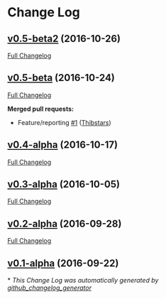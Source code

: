 # Change Log

## [v0.5-beta2](https://github.com/Thibstars/Bromine/tree/v0.5-beta2) (2016-10-26)
[Full Changelog](https://github.com/Thibstars/Bromine/compare/v0.5-beta...v0.5-beta2)

## [v0.5-beta](https://github.com/Thibstars/Bromine/tree/v0.5-beta) (2016-10-24)
[Full Changelog](https://github.com/Thibstars/Bromine/compare/v0.4-alpha...v0.5-beta)

**Merged pull requests:**

- Feature/reporting [\#1](https://github.com/Thibstars/Bromine/pull/1) ([Thibstars](https://github.com/Thibstars))

## [v0.4-alpha](https://github.com/Thibstars/Bromine/tree/v0.4-alpha) (2016-10-17)
[Full Changelog](https://github.com/Thibstars/Bromine/compare/v0.3-alpha...v0.4-alpha)

## [v0.3-alpha](https://github.com/Thibstars/Bromine/tree/v0.3-alpha) (2016-10-05)
[Full Changelog](https://github.com/Thibstars/Bromine/compare/v0.2-alpha...v0.3-alpha)

## [v0.2-alpha](https://github.com/Thibstars/Bromine/tree/v0.2-alpha) (2016-09-28)
[Full Changelog](https://github.com/Thibstars/Bromine/compare/v0.1-alpha...v0.2-alpha)

## [v0.1-alpha](https://github.com/Thibstars/Bromine/tree/v0.1-alpha) (2016-09-22)


\* *This Change Log was automatically generated by [github_changelog_generator](https://github.com/skywinder/Github-Changelog-Generator)*